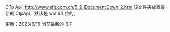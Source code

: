 CTp Api: http://www.sfit.com.cn/5_2_DocumentDown_2.htm
该文件夹放置最新的 CtpApi，默认是 win 64 位的。

更新：2023/6/15
当前最新的 6.7
